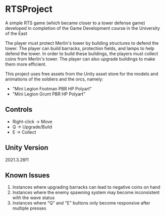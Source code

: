 # RTSProject
A simple RTS game (which became closer to a tower defense game) developed in completion of the Game Development course in the University of the East

The player must protect Merlin's tower by building structures to defend the tower. The player can build barracks, protection fields, and lamps to help defend the tower. In order to build these buildings, the players must collect coins from Merlin's tower. The player can also upgrade buildings to make them more efficient.

This project uses free assets from the Unity asset store for the models and animations of the soldiers and the orcs, namely:
- "Mini Legion Footman PBR HP Polyart"
- "Mini Legion Grunt PBR HP Polyart"

## Controls
- Right-click -> Move
- Q -> Upgrade/Build
- E -> Collect

## Unity Version
2021.3.26f1

## Known Issues
1. Instances where upgrading barracks can lead to negative coins on hand
2. Instances where the enemy spawning system may become inconsistent with the wave status
3. Instances where "Q" and "E" buttons only become responsive after multiple presses
